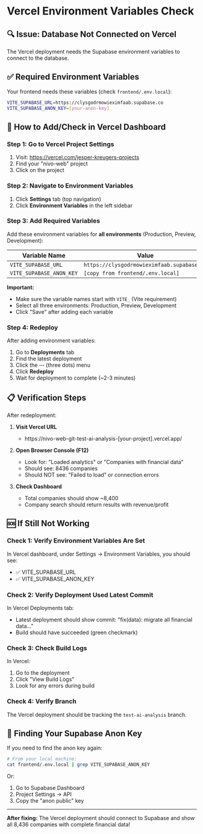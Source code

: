 # Vercel Environment Variables Check

## 🔍 Issue: Database Not Connected on Vercel

The Vercel deployment needs the Supabase environment variables to connect to the database.

## ✅ Required Environment Variables

Your frontend needs these variables (check `frontend/.env.local`):

```bash
VITE_SUPABASE_URL=https://clysgodrmowieximfaab.supabase.co
VITE_SUPABASE_ANON_KEY=[your-anon-key]
```

## 🔧 How to Add/Check in Vercel Dashboard

### Step 1: Go to Vercel Project Settings
1. Visit: https://vercel.com/jesper-kreugers-projects
2. Find your "nivo-web" project
3. Click on the project

### Step 2: Navigate to Environment Variables
1. Click **Settings** tab (top navigation)
2. Click **Environment Variables** in the left sidebar

### Step 3: Add Required Variables

Add these environment variables for **all environments** (Production, Preview, Development):

| Variable Name | Value |
|---------------|-------|
| `VITE_SUPABASE_URL` | `https://clysgodrmowieximfaab.supabase.co` |
| `VITE_SUPABASE_ANON_KEY` | `[copy from frontend/.env.local]` |

**Important:** 
- Make sure the variable names start with `VITE_` (Vite requirement)
- Select all three environments: Production, Preview, Development
- Click "Save" after adding each variable

### Step 4: Redeploy

After adding environment variables:
1. Go to **Deployments** tab
2. Find the latest deployment
3. Click the **⋯** (three dots) menu
4. Click **Redeploy**
5. Wait for deployment to complete (~2-3 minutes)

## 📋 Verification Steps

After redeployment:

1. **Visit Vercel URL**
   - https://nivo-web-git-test-ai-analysis-[your-project].vercel.app/

2. **Open Browser Console (F12)**
   - Look for: "Loaded analytics" or "Companies with financial data"
   - Should see: 8436 companies
   - Should NOT see: "Failed to load" or connection errors

3. **Check Dashboard**
   - Total companies should show ~8,400
   - Company search should return results with revenue/profit

## 🆘 If Still Not Working

### Check 1: Verify Environment Variables Are Set
In Vercel dashboard, under Settings → Environment Variables, you should see:
- ✅ VITE_SUPABASE_URL
- ✅ VITE_SUPABASE_ANON_KEY

### Check 2: Verify Deployment Used Latest Commit
In Vercel Deployments tab:
- Latest deployment should show commit: "fix(data): migrate all financial data..."
- Build should have succeeded (green checkmark)

### Check 3: Check Build Logs
In Vercel:
1. Go to the deployment
2. Click "View Build Logs"
3. Look for any errors during build

### Check 4: Verify Branch
The Vercel deployment should be tracking the `test-ai-analysis` branch.

## 🔐 Finding Your Supabase Anon Key

If you need to find the anon key again:

```bash
# From your local machine:
cat frontend/.env.local | grep VITE_SUPABASE_ANON_KEY
```

Or:
1. Go to Supabase Dashboard
2. Project Settings → API
3. Copy the "anon public" key

---

**After fixing:** The Vercel deployment should connect to Supabase and show all 8,436 companies with complete financial data!

